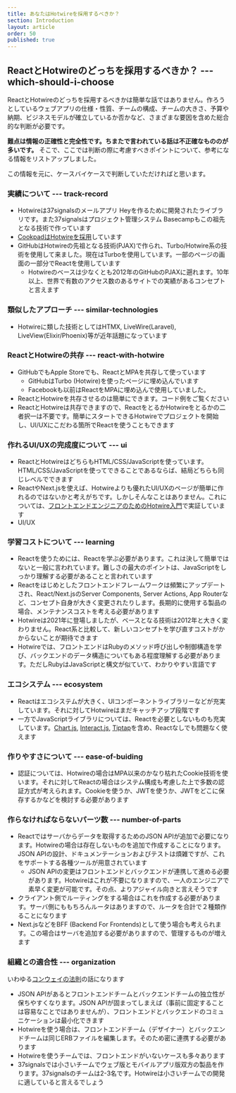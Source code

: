 ```yaml
---
title: あなたはHotwireを採用するべきか？
section: Introduction
layout: article
order: 50
published: true
---
```


## ReactとHotwireのどっちを採用するべきか？ --- which-should-i-choose

ReactとHotwireのどっちを採用するべきかは簡単な話ではありません。作ろうとしているウェブアプリの仕様・性質、チームの構成、チームの大きさ、予算や納期、ビジネスモデルが確立しているか否かなど、さまざまな要因を含めた総合的な判断が必要です。

**難点は情報の正確性と完全性です。ちまたで言われている話は不正確なもののが多いです。** そこで、ここでは判断の際に考慮すべきポイントについて、参考になる情報をリストアップしました。

この情報を元に、ケースバイケースで判断していただければと思います。

### 実績について --- track-record

* Hotwireは37signalsのメールアプリ Heyを作るために開発されたライブラリです。また37signalsはプロジェクト管理システム Basecampもこの祖先となる技術で作っています
* [CookpadはHotwireを採用](https://techlife.cookpad.com/entry/2024/11/13/130000)しています
* GitHubはHotwireの先祖となる技術(PJAX)で作られ、Turbo/Hotwire系の技術を使用して来ました。現在はTurboを使用しています。一部のページの画面の一部分でReactを使用しています
    * Hotwireのベースは少なくとも2012年のGitHubのPJAXに遡れます。10年以上、世界で有数のアクセス数のあるサイトでの実績があるコンセプトと言えます

### 類似したアプローチ --- similar-technologies

* Hotwireに類した技術としてはHTMX, LiveWire(Laravel), LiveView(Elixir/Phoenix)等が近年話題になっています

### ReactとHotwireの共存 --- react-with-hotwire

* GitHubでもApple Storeでも、ReactとMPAを共存して使っています
    * GitHubはTurbo (Hotwire)を使ったページに埋め込んでいます
    * Facebookも以前はReactをMPAに埋め込んで使用していました。
* ReactとHotwireを共存させるのは簡単にできます。コード例をご覧ください
* ReactとHotwireは共存できますので、ReactをとるかHotwireをとるかの二者択一は不要です。簡単にスタートできるHotwireでプロジェクトを開始し、UI/UXにこだわる箇所でReactを使うこともできます

### 作れるUI/UXの完成度について --- ui

* ReactとHotwireはどちらもHTML/CSS/JavaScriptを使っています。HTML/CSS/JavaScriptを使ってできることであるならば、結局どちらも同じレベルでできます
* ReactやNext.jsを使えば、Hotwireよりも優れたUI/UXのページが簡単に作れるのではないかと考えがちです。しかしそんなことはありません。これについては、[フロントエンドエンジニアのためのHotwire入門](https://hotwire-n-next.castle104.com)で実証しています
* UI/UX

### 学習コストについて --- learning

* Reactを使うためには、Reactを学ぶ必要があります。これは決して簡単ではないと一般に言われています。難しさの最大のポイントは、JavaScriptをしっかり理解する必要があることと言われています
* Reactをはじめとしたフロントエンドフレームワークは頻繁にアップデートされ、React/Next.jsのServer Components, Server Actions, App Routerなど、コンセプト自身が大きく変更されたりします。長期的に使用する製品の場合、メンテナンスコストを考える必要があります
* Hotwireは2021年に登場しましたが、ベースとなる技術は2012年と大きく変わりません。React系と比較して、新しいコンセプトを学び直すコストがかからないことが期待できます
* Hotwireでは、フロントエンドはRubyのメソッド呼び出しや制御構造を学び、バックエンドのデータ構造についてもある程度理解する必要があります。ただしRubyはJavaScriptと構文が似ていて、わかりやすい言語です

### エコシステム --- ecosystem

* Reactはエコシステムが大きく、UIコンポーネントライブラリーなどが充実しています。それに対してHotwireはまだキャッチアップ段階です
* 一方でJavaScriptライブラリについては、Reactを必要としないものも充実しています。[Chart.js](https://www.chartjs.org), [Interact.js](https://interactjs.io), [Tiptap](https://tiptap.dev)を含め、Reactなしでも問題なく使えます

### 作りやすさについて --- ease-of-buiding

* 認証については、Hotwireの場合はMPA以来のかなり枯れたCookie技術を使います。それに対してReactの場合はシステム構成も考慮した上で多数の認証方式が考えられます。Cookieを使うか、JWTを使うか、JWTをどこに保存するかなどを検討する必要があります

### 作らなければならないパーツ数 --- number-of-parts

* Reactではサーバからデータを取得するためのJSON APIが追加で必要になります。Hotwireの場合は存在しないものを追加で作成することになります。JSON APIの設計、ドキュメンテーションおよびテストは煩雑ですが、これをサポートする各種ツールが用意されています
    * JSON APIの変更はフロントエンドとバックエンドが連携して進める必要があります。Hotwireはこれが不要になりますので、一人のエンジニアで素早く変更が可能です。その点、よりアジャイル向きと言えそうです
* クライアント側でルーティングをする場合はこれを作成する必要があります。サーバ側にももちろんルータはありますので、ルータを合計で２種類作ることになります
* Next.jsなどをBFF (Backend For Frontends)として使う場合も考えられます。この場合はサーバを追加する必要がありますので、管理するものが増えます

### 組織との適合性 --- organization

いわゆる[コンウェイの法則](https://bliki-ja.github.io/ConwaysLaw)の話になります

* JSON APIがあるとフロントエンドチームとバックエンドチームの独立性が保ちやすくなります。JSON APIが固まってしまえば（事前に固定することは容易なことではありませんが）、フロントエンドとバックエンドのコミュニケーションは最小化できます
* Hotwireを使う場合は、フロントエンドチーム（デザイナー）とバックエンドチームは同じERBファイルを編集します。そのため密に連携する必要があります
* Hotwireを使うチームでは、フロントエンドがいないケースも多々あります
* 37signalsでは小さいチームでウェブ版とモバイルアプリ版双方の製品を作ります。37signalsのチームは2-3名です。Hotwireは小さいチームでの開発に適していると言えるでしょう
